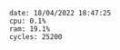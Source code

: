 

                date: 18/04/2022 18:47:25
                cpu: 0.1%
                ram: 19.1%
                cycles: 25200

                         